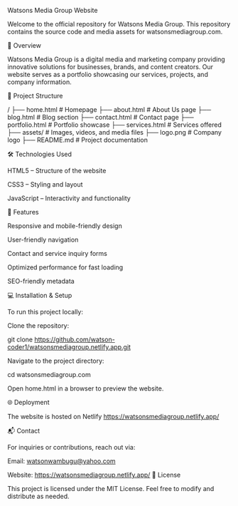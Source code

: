 Watsons Media Group Website

Welcome to the official repository for Watsons Media Group. This repository contains the source code and media assets for watsonsmediagroup.com.

🚀 Overview

Watsons Media Group is a digital media and marketing company providing innovative solutions for businesses, brands, and content creators. Our website serves as a portfolio showcasing our services, projects, and company information.

📂 Project Structure

/ ├── home.html        # Homepage
   ├── about.html      # About Us page
   ├── blog.html       # Blog section
   ├── contact.html    # Contact page
   ├── portfolio.html  # Portfolio showcase
   ├── services.html   # Services offered
   ├── assets/        # Images, videos, and media files
   ├── logo.png        # Company logo
   ├── README.md       # Project documentation

🛠️ Technologies Used

HTML5 – Structure of the website

CSS3 – Styling and layout

JavaScript – Interactivity and functionality



📖 Features

Responsive and mobile-friendly design

User-friendly navigation

Contact and service inquiry forms

Optimized performance for fast loading

SEO-friendly metadata

💻 Installation & Setup

To run this project locally:

Clone the repository:

git clone https://github.com/watson-coder1/watsonsmediagroup.netlify.app.git

Navigate to the project directory:

cd watsonsmediagroup.com

Open home.html in a browser to preview the website.

🌐 Deployment

The website is hosted on Netlify https://watsonsmediagroup.netlify.app/

📬 Contact

For inquiries or contributions, reach out via:

Email: watsonwambugu@yahoo.com

Website: https://watsonsmediagroup.netlify.app/
📜 License

This project is licensed under the MIT License. Feel free to modify and distribute as needed.

